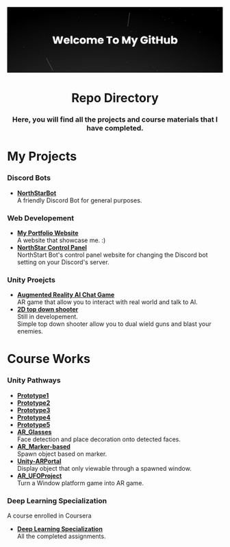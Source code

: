 <img src="banner (3).png">
<h1 align="center">Repo Directory</h1>
<h3 align="center">Here, you will find all the projects and course materials that I have completed.</h3>

# My Projects

### Discord Bots

* **[NorthStarBot](https://github.com/yakultproducer/BOT-NorthStar)** <br> A friendly Discord Bot for general purposes.

### Web Developement

* **[My Portfolio Website](https://github.com/yakultproducer/Johnathan-Wong-Portfolio-Website)** <br> A website that showcase me. :)
* **[NorthStar Control Panel](https://github.com/yakultproducer/WEB-NorthStar)** <br> NorthStart Bot's control panel website for changing the Discord bot setting on your Discord's server.

### Unity Proejcts

* **[Augmented Reality AI Chat Game]()** <br> AR game that allow you to interact with real world and talk to AI.
* **[2D top down shooter](https://github.com/yakultproducer/Unity-2D-Shooter)** <br> Still in developement.<br> Simple top down shooter allow you to dual wield guns and blast your enemies.
# Course Works

### Unity Pathways

* **[Prototype1](https://github.com/yakultproducer/Unity-Prototype-1)** <br> 
* **[Prototype2](https://github.com/yakultproducer/Unity-Prototype-2)** <br> 
* **[Prototype3](https://github.com/yakultproducer/Unity-Prototype-3)** <br> 
* **[Prototype4](https://github.com/yakultproducer/Unity-Prototype-4)** <br> 
* **[Prototype5](https://github.com/yakultproducer/Unity-Prototype-5)** <br> 
* **[AR_Glasses](https://github.com/yakultproducer/Unity-AR_Glasses)** <br> Face detection and place decoration onto detected faces.
* **[AR_Marker-based](https://github.com/yakultproducer/Unity-AR_Marker-based)** <br> Spawn object based on marker.
* **[Unity-ARPortal](https://github.com/yakultproducer/Unity-ARPortal)** <br> Display object that only viewable through a spawned window.
* **[AR_UFOProject](https://github.com/yakultproducer/Unity-AR_UFOProject)** <br> Turn a Window platform game into AR game.

### Deep Learning Specialization
A course enrolled in Coursera

* **[Deep Learning Specialization](https://github.com/yakultproducer/Deep-Learning-Specialization)** <br> All the completed assignments.

